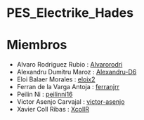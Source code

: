 # PES_Electrike_Hades

# Miembros
- Alvaro Rodriguez Rubio : [Alvarorodri](https://github.com/Alvarorodri)
- Alexandru Dumitru Maroz : [Alexandru-D6](https://github.com/Alexandru-D6)
- Eloi Balaer Morales : [eloix2](https://github.com/eloix2)
- Ferran de la Varga Antoja : [ferranjrr](https://github.com/ferranjrr)
- Peilin Ni : [peilinni16](https://github.com/peilinni16)
- Victor Asenjo Carvajal : [victor-asenjo](https://github.com/victor-asenjo)
- Xavier Coll Ribas : [XcollR](https://github.com/XcollR)
